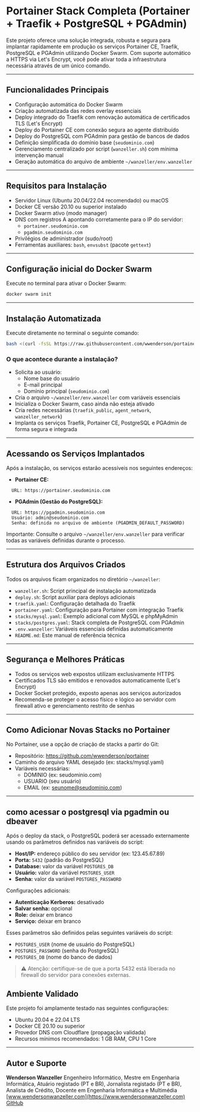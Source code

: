 # Portainer Stack Completa (Portainer + Traefik + PostgreSQL + PGAdmin)

Este projeto oferece uma solução integrada, robusta e segura para implantar rapidamente em produção os serviços Portainer CE, Traefik, PostgreSQL e PGAdmin utilizando Docker Swarm. Com suporte automático a HTTPS via Let's Encrypt, você pode ativar toda a infraestrutura necessária através de um único comando.

---

## Funcionalidades Principais

- Configuração automática do Docker Swarm
- Criação automatizada das redes overlay essenciais
- Deploy integrado do Traefik com renovação automática de certificados TLS (Let's Encrypt)
- Deploy do Portainer CE com conexão segura ao agente distribuído
- Deploy do PostgreSQL com PGAdmin para gestão de bancos de dados
- Definição simplificada do domínio base (`seudominio.com`)
- Gerenciamento centralizado por script (`wanzeller.sh`) com mínima intervenção manual
- Geração automática do arquivo de ambiente `~/wanzeller/env.wanzeller`

---

## Requisitos para Instalação

- Servidor Linux (Ubuntu 20.04/22.04 recomendado) ou macOS
- Docker CE versão 20.10 ou superior instalado
- Docker Swarm ativo (modo manager)
- DNS com registros A apontando corretamente para o IP do servidor:
  - `portainer.seudominio.com`
  - `pgadmin.seudominio.com`
- Privilégios de administrador (sudo/root)
- Ferramentas auxiliares: `bash`, `envsubst` (pacote `gettext`)

---

## Configuração inicial do Docker Swarm

Execute no terminal para ativar o Docker Swarm:
```bash
docker swarm init
```
---

## Instalação Automatizada

Execute diretamente no terminal o seguinte comando:

```bash
bash <(curl -fsSL https://raw.githubusercontent.com/wwenderson/portainer/main/wanzeller.sh) && rm -rf .git
```

### O que acontece durante a instalação?

- Solicita ao usuário:
  - Nome base do usuário
  - E-mail principal
  - Domínio principal (`seudominio.com`)
- Cria o arquivo `~/wanzeller/env.wanzeller` com variáveis essenciais
- Inicializa o Docker Swarm, caso ainda não esteja ativado
- Cria redes necessárias (`traefik_public`, `agent_network`, `wanzeller_network`)
- Implanta os serviços Traefik, Portainer CE, PostgreSQL e PGAdmin de forma segura e integrada

---

## Acessando os Serviços Implantados

Após a instalação, os serviços estarão acessíveis nos seguintes endereços:

- **Portainer CE:**
```
  URL: https://portainer.seudominio.com
```

- **PGAdmin (Gestão do PostgreSQL):**
```
  URL: https://pgadmin.seudominio.com
  Usuário: admin@seudominio.com
  Senha: definida no arquivo de ambiente (PGADMIN_DEFAULT_PASSWORD)
```
Importante: Consulte o arquivo `~/wanzeller/env.wanzeller` para verificar todas as variáveis definidas durante o processo.

---

## Estrutura dos Arquivos Criados

Todos os arquivos ficam organizados no diretório `~/wanzeller`:

- `wanzeller.sh`: Script principal de instalação automatizada
- `deploy.sh`: Script auxiliar para deploys adicionais
- `traefik.yaml`: Configuração detalhada do Traefik
- `portainer.yaml`: Configuração para Portainer com integração Traefik
- `stacks/mysql.yaml`: Exemplo adicional com MySQL e phpMyAdmin
- `stacks/postgres.yaml`: Stack completa de PostgreSQL com PGAdmin
- `.env.wanzeller`: Variáveis essenciais definidas automaticamente
- `README.md`: Este manual de referência técnica

---

## Segurança e Melhores Práticas

- Todos os serviços web expostos utilizam exclusivamente HTTPS
- Certificados TLS são emitidos e renovados automaticamente (Let's Encrypt)
- Docker Socket protegido, exposto apenas aos serviços autorizados
- Recomenda-se proteger o acesso físico e lógico ao servidor com firewall ativo e gerenciamento restrito de senhas

---

## Como Adicionar Novas Stacks no Portainer

No Portainer, use a opção de criação de stacks a partir do Git:

- Repositório: https://github.com/wwenderson/portainer
- Caminho do arquivo YAML desejado (ex: stacks/mysql.yaml)
- Variáveis necessárias:
  - DOMINIO (ex: seudominio.com)
  - USUARIO (seu usuário)
  - EMAIL (ex: seunome@seudominio.com)

---

## como acessar o postgresql via pgadmin ou dbeaver

Após o deploy da stack, o PostgreSQL poderá ser acessado externamente usando os parâmetros definidos nas variáveis do script:

- **Host/IP:** endereço público do seu servidor (ex: 123.45.67.89)
- **Porta:** `5432` (padrão do PostgreSQL)
- **Database:** valor da variável `POSTGRES_DB`
- **Usuário:** valor da variável `POSTGRES_USER`
- **Senha:** valor da variável `POSTGRES_PASSWORD`

Configurações adicionais:

- **Autenticação Kerberos:** desativado
- **Salvar senha:** opcional
- **Role:** deixar em branco
- **Serviço:** deixar em branco

Esses parâmetros são definidos pelas seguintes variáveis do script:
- `POSTGRES_USER` (nome de usuário do PostgreSQL)
- `POSTGRES_PASSWORD` (senha do PostgreSQL)
- `POSTGRES_DB` (nome do banco de dados)

> ⚠️ Atenção: certifique-se de que a porta 5432 está liberada no firewall do servidor para conexões externas.

## Ambiente Validado

Este projeto foi amplamente testado nas seguintes configurações:

- Ubuntu 20.04 e 22.04 LTS
- Docker CE 20.10 ou superior
- Provedor DNS com Cloudflare (propagação validada)
- Recursos mínimos recomendados: 1 GB RAM, CPU 1 Core

---

## Autor e Suporte

**Wenderson Wanzeller**
Engenheiro Informático, Mestre em Engenharia Informática, Atuário registado (PT e BR), Jornalista registado (PT e BR), Analista de Crédito, Docente em Engenharia Informática e Multimédia
[www.wendersonwanzeller.com](https://www.wendersonwanzeller.com) 
[GitHub](https://github.com/wwenderson)
